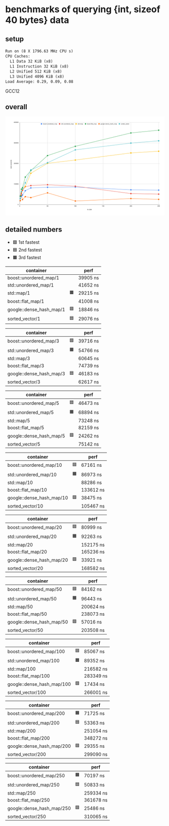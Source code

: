 # benchmarks of querying {int, sizeof 40 bytes} data

## setup

```
Run on (8 X 1796.63 MHz CPU s)
CPU Caches:
  L1 Data 32 KiB (x8)
  L1 Instruction 32 KiB (x8)
  L2 Unified 512 KiB (x8)
  L3 Unified 4096 KiB (x8)
Load Average: 0.29, 0.09, 0.08
```

GCC12

## overall

![chart](chart.svg)

## detailed numbers

- 🟩 1st fastest
- 🟦 2nd fastest
- 🟧 3rd fastest

| container                    |    |  perf       |
|------------------------------|----|-------------|
| boost::unordered\_map/1      |    |    39905 ns |
| std::unordered\_map/1        |    |    41652 ns |
| std::map/1                   | 🟧 |    29215 ns |
| boost::flat\_map/1           |    |    41008 ns |
| google::dense\_hash\_map/1   | 🟩 |    18846 ns |
| sorted\_vector/1             | 🟦 |    29076 ns |

| container                    |    |  perf       |
|------------------------------|----|-------------|
| boost::unordered\_map/3      | 🟩 |    39716 ns |
| std::unordered\_map/3        | 🟧 |    54766 ns |
| std::map/3                   |    |    60645 ns |
| boost::flat\_map/3           |    |    74739 ns |
| google::dense\_hash\_map/3   | 🟦 |    46183 ns |
| sorted\_vector/3             |    |    62617 ns |

| container                    |    |  perf       |
|------------------------------|----|-------------|
| boost::unordered\_map/5      | 🟦 |    46473 ns |
| std::unordered\_map/5        | 🟧 |    68894 ns |
| std::map/5                   |    |    73248 ns |
| boost::flat\_map/5           |    |    82159 ns |
| google::dense\_hash\_map/5   | 🟩 |    24262 ns |
| sorted\_vector/5             |    |    75142 ns |

| container                    |    |  perf       |
|------------------------------|----|-------------|
| boost::unordered\_map/10     | 🟦 |    67161 ns |
| std::unordered\_map/10       | 🟧 |    86973 ns |
| std::map/10                  |    |    88286 ns |
| boost::flat\_map/10          |    |   133612 ns |
| google::dense\_hash\_map/10  | 🟩 |    38475 ns |
| sorted\_vector/10            |    |   105467 ns |

| container                    |    |  perf       |
|------------------------------|----|-------------|
| boost::unordered\_map/20     | 🟦 |    80999 ns |
| std::unordered\_map/20       | 🟧 |    92263 ns |
| std::map/20                  |    |   152175 ns |
| boost::flat\_map/20          |    |   165236 ns |
| google::dense\_hash\_map/20  | 🟩 |    33921 ns |
| sorted\_vector/20            |    |   168582 ns |

| container                    |    |  perf       |
|------------------------------|----|-------------|
| boost::unordered\_map/50     | 🟦 |    84162 ns |
| std::unordered\_map/50       | 🟧 |    96443 ns |
| std::map/50                  |    |   200624 ns |
| boost::flat\_map/50          |    |   238073 ns |
| google::dense\_hash\_map/50  | 🟩 |    57016 ns |
| sorted\_vector/50            |    |   203508 ns |

| container                    |    |  perf       |
|------------------------------|----|-------------|
| boost::unordered\_map/100    | 🟦 |    85067 ns |
| std::unordered\_map/100      | 🟧 |    89352 ns |
| std::map/100                 |    |   216582 ns |
| boost::flat\_map/100         |    |   283349 ns |
| google::dense\_hash\_map/100 | 🟩 |    17434 ns |
| sorted\_vector/100           |    |   266001 ns |

| container                    |    |  perf       |
|------------------------------|----|-------------|
| boost::unordered\_map/200    | 🟧 |    71725 ns |
| std::unordered\_map/200      | 🟦 |    53363 ns |
| std::map/200                 |    |   251054 ns |
| boost::flat\_map/200         |    |   348272 ns |
| google::dense\_hash\_map/200 | 🟩 |    29355 ns |
| sorted\_vector/200           |    |   299090 ns |

| container                    |    |  perf       |
|------------------------------|----|-------------|
| boost::unordered\_map/250    | 🟧 |    70197 ns |
| std::unordered\_map/250      | 🟦 |    50833 ns |
| std::map/250                 |    |   259334 ns |
| boost::flat\_map/250         |    |   361678 ns |
| google::dense\_hash\_map/250 | 🟩 |    25486 ns |
| sorted\_vector/250           |    |   310065 ns |

